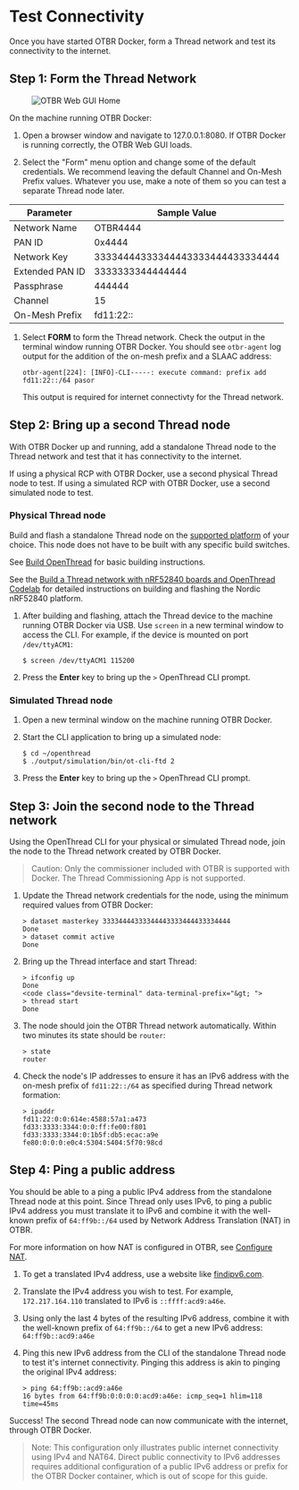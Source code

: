 # Test Connectivity

Once you have started OTBR Docker, form a Thread network and test its
connectivity to the internet.

## Step 1: Form the Thread Network

<figure class="attempt-right">
<img src="/guides/images/otbr-gui-home-full.png" srcset="/guides/images/otbr-gui-home-full.png 1x, /guides/images/otbr-gui-home-full_2x.png 2x" border="0" alt="OTBR Web GUI Home" />
</figure>
On the machine running OTBR Docker:

1.  Open a browser window and navigate to 127.0.0.1:8080. If OTBR Docker is
    running correctly, the OTBR Web GUI loads.
    
1.  Select the "Form" menu option and change some of the default credentials. We
    recommend leaving the default Channel and On-Mesh Prefix values. Whatever
    you use, make a note of them so you can test a separate Thread node later.
<table>
  <thead>
    <th>Parameter</th><th>Sample Value</th>
  </thead>
  <tbody>
    <tr>
      <td>Network Name</td>
      <td>OTBR4444</td>
    </tr>
    <tr>
      <td>PAN ID</td>
      <td>0x4444</td>
    </tr>
    <tr>
      <td>Network Key</td>
      <td>33334444333344443333444433334444</td>
    </tr>
    <tr>
      <td>Extended PAN ID</td>
      <td>3333333344444444</td>
    </tr>
    <tr>
      <td>Passphrase</td>
      <td>444444</td>
    </tr>
    <tr>
      <td>Channel</td>
      <td>15</td>
    </tr>
    <tr>
      <td>On-Mesh Prefix</td>
      <td>fd11:22::</td>
    </tr>
  </tbody>
</table>

1.  Select **FORM** to form the Thread network. Check the output in the terminal
    window running OTBR Docker. You should see `otbr-agent` log output for the
    addition of the on-mesh prefix and a SLAAC address:

    ```
    otbr-agent[224]: [INFO]-CLI-----: execute command: prefix add fd11:22::/64 pasor
    ```

    This output is required for internet connectivty for the Thread network.

## Step 2: Bring up a second Thread node

With OTBR Docker up and running, add a standalone Thread node to the Thread
network and test that it has connectivity to the internet.

If using a physical RCP with OTBR Docker, use a second physical Thread node to
test. If using a simulated RCP with OTBR Docker, use a second simulated node to
test.

### Physical Thread node

Build and flash a standalone Thread node on the [supported platform](/platforms)
of your choice. This node does not have to be built with any specific build
switches.

See [Build OpenThread](/guides/build) for basic building instructions.

See the [Build a Thread network with nRF52840 boards and OpenThread
Codelab](https://codelabs.developers.google.com/codelabs/openthread-hardware/#0) for 
detailed instructions on building and flashing the Nordic nRF52840 platform.

1.  After building and flashing, attach the Thread device to the machine running
    OTBR Docker via USB. Use `screen` in a new terminal window to access the
    CLI. For example, if the device is mounted on port `/dev/ttyACM1`:
    ```
    $ screen /dev/ttyACM1 115200
    ```

1.  Press the **Enter** key to bring up the `>` OpenThread CLI prompt.

### Simulated Thread node

1.  Open a new terminal window on the machine running OTBR Docker.

1.  Start the CLI application to bring up a simulated node:
    ```
    $ cd ~/openthread
    $ ./output/simulation/bin/ot-cli-ftd 2
    ```

1.  Press the **Enter** key to bring up the `>` OpenThread CLI prompt.

## Step 3: Join the second node to the Thread network

Using the OpenThread CLI for your physical or simulated Thread node, join the
node to the Thread network created by OTBR Docker.

> Caution: Only the commissioner included with OTBR is supported with Docker. 
The Thread Commissioning App is not supported.

1.  Update the Thread network credentials for the node, using the minimum
    required values from OTBR Docker:
    ```
    > dataset masterkey 33334444333344443333444433334444
    Done
    > dataset commit active
    Done
    ```
    
1. Bring up the Thread interface and start Thread:
    ```
    > ifconfig up
    Done
    <code class="devsite-terminal" data-terminal-prefix="&gt; ">
    > thread start
    Done
    ```

1.  The node should join the OTBR Thread network automatically. Within two
    minutes its state should be `router`:
    ```
    > state
    router
    ```
    
1.  Check the node's IP addresses to ensure it has an IPv6 address with the
    on-mesh prefix of `fd11:22::/64` as specified during Thread network
    formation:
    ```
    > ipaddr
    fd11:22:0:0:614e:4588:57a1:a473
    fd33:3333:3344:0:0:ff:fe00:f801
    fd33:3333:3344:0:1b5f:db5:ecac:a9e
    fe80:0:0:0:e0c4:5304:5404:5f70:98cd
    ```
    
## Step 4: Ping a public address

You should be able to a ping a public IPv4 address from the standalone Thread
node at this point. Since Thread only uses IPv6, to ping a public IPv4 address
you must translate it to IPv6 and combine it with the well-known prefix of
`64:ff9b::/64` used by Network Address Translation (NAT) in OTBR.

For more information on how NAT is configured in OTBR, see [Configure
NAT](/guides/border-router/access-point#configure-nat).

1.  To get a translated IPv4 address, use a website like
    [findipv6.com](https://findipv6.com/ipv4-toipv6/).

1.  Translate the IPv4 address you wish to test. For example, `172.217.164.110`
    translated to IPv6 is `::ffff:acd9:a46e`.

1.  Using only the last 4 bytes of the resulting IPv6 address, combine it with
    the well-known prefix of `64:ff9b::/64` to get a new IPv6 address:
    ```64:ff9b::acd9:a46e```

1.  Ping this new IPv6 address from the CLI of the standalone Thread node to
    test it's internet connectivity. Pinging this address is akin to pinging the
    original IPv4 address:
    ```
    > ping 64:ff9b::acd9:a46e
    16 bytes from 64:ff9b:0:0:0:0:acd9:a46e: icmp_seq=1 hlim=118 time=45ms
    ```

Success! The second Thread node can now communicate with the internet, through
OTBR Docker.

> Note: This configuration only illustrates public internet connectivity using
IPv4 and NAT64. Direct public connectivity to IPv6 addresses requires
additional configuration of a public IPv6 address or prefix for the OTBR Docker
container, which is out of scope for this guide.

